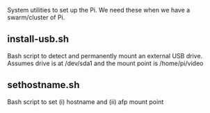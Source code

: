System utilities to set up the Pi. We need these when we have a swarm/cluster of Pi.

## install-usb.sh

Bash script to detect and permanently mount an external USB drive. Assumes drive is at /dev/sda1 and the mount point is /home/pi/video

## sethostname.sh

Bash script to set (i) hostname and (ii) afp mount point